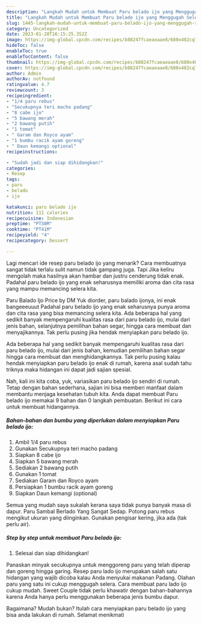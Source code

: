 ```yaml
---
description: "Langkah Mudah untuk Membuat Paru belado ijo yang Menggugah Selera"
title: "Langkah Mudah untuk Membuat Paru belado ijo yang Menggugah Selera"
slug: 1445-langkah-mudah-untuk-membuat-paru-belado-ijo-yang-menggugah-selera
category: Uncategorized
date: 2023-01-28T16:15:25.352Z
image: https://img-global.cpcdn.com/recipes/b88247fcaeaeaae8/680x482cq70/paru-belado-ijo-foto-resep-utama.jpg
hideToc: false
enableToc: true
enableTocContent: false
thumbnail: https://img-global.cpcdn.com/recipes/b88247fcaeaeaae8/680x482cq70/paru-belado-ijo-foto-resep-utama.jpg
cover: https://img-global.cpcdn.com/recipes/b88247fcaeaeaae8/680x482cq70/paru-belado-ijo-foto-resep-utama.jpg
author: Admin
authorAv: notfound
ratingvalue: 4.7
reviewcount: 3
recipeingredient:
- "1/4 paru rebus"
- "Secukupnya teri macho padang"
- "8 cabe ijo"
- "5 bawang merah"
- "2 bawang putih"
- "1 tomat"
- " Garam dan Royco ayam"
- "1 bumbu racik ayam goreng"
- " Daun kemangi optional"
recipeinstructions:

- "Sudah jadi dan siap dihidangkan!"
categories:
- Resep
tags:
- paru
- belado
- ijo

katakunci: paru belado ijo 
nutrition: 111 calories
recipecuisine: Indonesian
preptime: "PT30M"
cooktime: "PT41M"
recipeyield: "4"
recipecategory: Dessert

---
```



Lagi mencari ide resep paru belado ijo yang menarik? Cara membuatnya sangat tidak terlalu sulit namun tidak gampang juga. Tapi Jika keliru mengolah maka hasilnya akan hambar dan justru cenderung tidak enak. Padahal paru belado ijo yang enak seharusnya memiliki aroma dan cita rasa yang mampu memancing selera kita.


Paru Balado Ijo Price by DM Yuk diorder, paru balado ijonya, ini enak bangeeeuuut Padahal paru belado ijo yang enak seharusnya punya aroma dan cita rasa yang bisa memancing selera kita. Ada beberapa hal yang sedikit banyak mempengaruhi kualitas rasa dari paru belado ijo, mulai dari jenis bahan, selanjutnya pemilihan bahan segar, hingga cara membuat dan menyajikannya. Tak perlu pusing jika hendak menyiapkan paru belado ijo.

Ada beberapa hal yang sedikit banyak mempengaruhi kualitas rasa dari paru belado ijo, mulai dari jenis bahan, kemudian pemilihan bahan segar hingga cara membuat dan menghidangkannya. Tak perlu pusing kalau hendak menyiapkan paru belado ijo enak di rumah, karena asal sudah tahu triknya maka hidangan ini dapat jadi sajian spesial.


Nah, kali ini kita coba, yuk, variasikan paru belado ijo sendiri di rumah. Tetap dengan bahan sederhana, sajian ini bisa memberi manfaat dalam membantu menjaga kesehatan tubuh kita. Anda dapat membuat Paru belado ijo memakai 9 bahan dan 0 langkah pembuatan. Berikut ini cara untuk membuat hidangannya.

<!--inarticleads1-->

##### Bahan-bahan dan bumbu yang diperlukan dalam menyiapkan Paru belado ijo:

1. Ambil 1/4 paru rebus
1. Gunakan Secukupnya teri macho padang
1. Siapkan 8 cabe ijo
1. Siapkan 5 bawang merah
1. Sediakan 2 bawang putih
1. Gunakan 1 tomat
1. Sediakan  Garam dan Royco ayam
1. Persiapkan 1 bumbu racik ayam goreng
1. Siapkan  Daun kemangi (optional)


Semua yang mudah saya sukalah kerana saya tidak punya banyak masa di dapur. Paru Sambal Berlado Yang Sangat Sedap. Potong paru rebus mengikut ukuran yang diinginkan. Gunakan pengisar kering, jika ada (tak perlu air). 

<!--inarticleads2-->

##### Step by step untuk membuat Paru belado ijo:


1. Selesai dan siap dihidangkan!

Panaskan minyak secukupnya untuk menggoreng paru yang telah diperap dan goreng hingga garing. Resep paru lado ijo merupakan salah satu hidangan yang wajib dicoba kalau Anda menyukai makanan Padang. Olahan paru yang satu ini cukup menggugah selera. Cara membuat paru lado ijo cukup mudah. Sweet Couple tidak perlu khawatir dengan bahan-bahannya karena Anda hanya perlu menggunakan beberapa jenis bumbu dapur. 

Bagaimana? Mudah bukan? Itulah cara menyiapkan paru belado ijo yang bisa anda lakukan di rumah. Selamat menikmati
